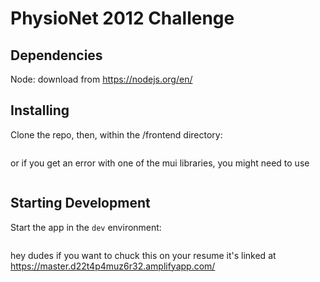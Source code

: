 # PhysioNet 2012 Challenge

## Dependencies

Node: download from https://nodejs.org/en/

## Installing

Clone the repo, then, within the /frontend directory:

```npm install
```

or if you get an error with one of the mui libraries, you might need to use

```npm install --legacy-peer-dep
```

## Starting Development

Start the app in the `dev` environment:

```npm run dev
```

hey dudes if you want to chuck this on your resume
it's linked at https://master.d22t4p4muz6r32.amplifyapp.com/